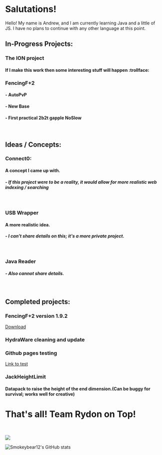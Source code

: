 # Salutations! 

Hello! My name is Andrew, and I am currently learning Java and a little of JS. I have no plans to continue with any other language at this point.

## In-Progress Projects:
### The ION project
#### If I make this work then some interesting stuff will happen :trollface:

### FencingF+2
#### - AutoPvP
#### - New Base
#### - First practical 2b2t gapple NoSlow

<br>

## Ideas / Concepts:

### Connect0:

#### A concept I came up with.

##### - If this project were to be a reality, it would allow for more realistic web indexing / searching
<br>

### USB Wrapper
#### A more realistic idea.
##### - I can't share details on this; it's a more private project.
<br>

### Java Reader
##### - Also cannot share details.
<br>

## Completed projects:
### FencingF+2 version 1.9.2
[Download](https://smokeybear12.github.io/fencingfplus2/v1.9.2)

### HydraWare cleaning and update

### Github pages testing
[Link to test](https://smokeybear12.github.io/fencingfplus2/)

### JackHeightLimit
#### Datapack to raise the height of the end dimension.(Can be buggy for survival; works well for creative)

# That's all! Team Rydon on Top!
<br>

![](https://komarev.com/ghpvc/?username=Smokeybear12&color=green)


![Smokeybear12's GitHub stats](https://github-readme-stats.vercel.app/api?username=Smokeybear12&show_icons=true&theme=tokyonight)
